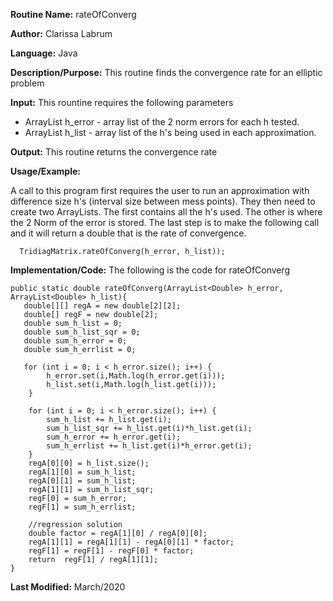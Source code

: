 **Routine Name:** rateOfConverg

**Author:** Clarissa Labrum

**Language:** Java 

**Description/Purpose:** This routine finds the convergence rate for an elliptic problem

**Input:** This rountine requires the following parameters

* ArrayList<Double> h_error - array list of the 2 norm errors for each h tested.
* ArrayList<Double> h_list - array list of the h's being used in each approximation.

**Output:** This routine returns the convergence rate

**Usage/Example:**

A call to this program first requires the user to run an approximation with difference 
size h's (interval size between mess points). They then need to create two ArrayLists.
The first contains all the h's used. The other is where the 2 Norm of the error is 
stored. The last step is to make the following call and it will return a double that 
is the rate of convergence.

      TridiagMatrix.rateOfConverg(h_error, h_list));


**Implementation/Code:** The following is the code for rateOfConverg

    public static double rateOfConverg(ArrayList<Double> h_error, ArrayList<Double> h_list){
       double[][] regA = new double[2][2];
       double[] regF = new double[2];
       double sum_h_list = 0;
       double sum_h_list_sqr = 0;
       double sum_h_error = 0;
       double sum_h_errlist = 0;

       for (int i = 0; i < h_error.size(); i++) {
            h_error.set(i,Math.log(h_error.get(i)));
            h_list.set(i,Math.log(h_list.get(i)));
        }

        for (int i = 0; i < h_error.size(); i++) {
            sum_h_list += h_list.get(i);
            sum_h_list_sqr += h_list.get(i)*h_list.get(i);
            sum_h_error += h_error.get(i);
            sum_h_errlist += h_list.get(i)*h_error.get(i);
        }
        regA[0][0] = h_list.size();
        regA[1][0] = sum_h_list;
        regA[0][1] = sum_h_list;
        regA[1][1] = sum_h_list_sqr;
        regF[0] = sum_h_error;
        regF[1] = sum_h_errlist;

        //regression solution
        double factor = regA[1][0] / regA[0][0];
        regA[1][1] = regA[1][1] - regA[0][1] * factor;
        regF[1] = regF[1] - regF[0] * factor;
        return  regF[1] / regA[1][1];
    }

**Last Modified:** March/2020
